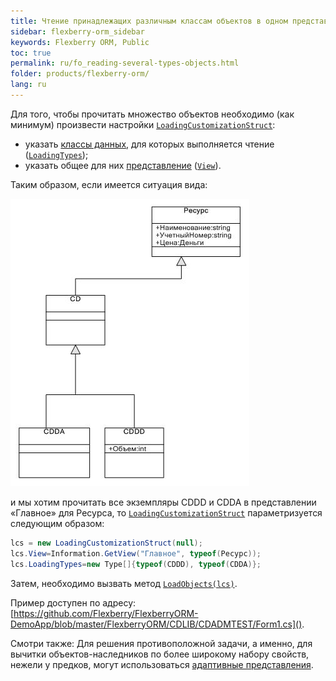 ```yaml
---
title: Чтение принадлежащих различным классам объектов в одном представлении
sidebar: flexberry-orm_sidebar
keywords: Flexberry ORM, Public
toc: true
permalink: ru/fo_reading-several-types-objects.html
folder: products/flexberry-orm/
lang: ru
---
```


Для того, чтобы прочитать множество объектов необходимо (как минимум) произвести настройки [`LoadingCustomizationStruct`](fo_loading-customization-struct.html):

* указать [классы данных](fo_dataobject.html), для которых выполняется чтение ([`LoadingTypes`](fo_loading-customization-struct.html));
* указать общее для них [представление](fd_view-definition.html) ([`View`](fo_loading-customization-struct.html)).

Таким образом, если имеется ситуация вида:

![](/images/pages/products/flexberry-orm/tutorial-programmer-casseberry/primer-8.jpg)

и мы хотим прочитать все экземпляры CDDD и CDDA в представлении «Главное» для Ресурса, то [`LoadingCustomizationStruct`](fo_loading-customization-struct.html) параметризуется следующим образом:

```csharp
lcs = new LoadingCustomizationStruct(null);			
lcs.View=Information.GetView("Главное", typeof(Ресурс));
lcs.LoadingTypes=new Type[]{typeof(CDDD), typeof(CDDA)};
```
Затем, необходимо вызвать метод [`LoadObjects(lcs)`](fo_data-service.html).

Пример доступен по адресу: [https://github.com/Flexberry/FlexberryORM-DemoApp/blob/master/FlexberryORM/CDLIB/CDADMTEST/Form1.cs]().

Смотри также: Для решения противоположной задачи, а именно, для вычитки объектов-наследников по более широкому набору свойств, нежели у предков, могут использоваться [адаптивные представления](fo_adaptive-views-for-details.html).



